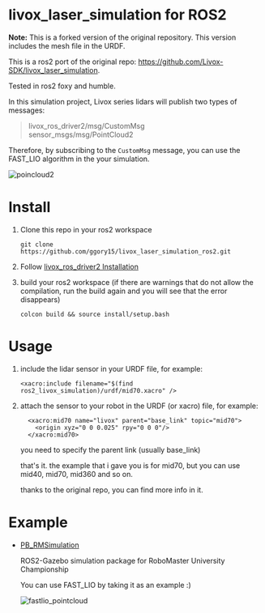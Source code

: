 # livox_laser_simulation for ROS2

**Note:** This is a forked version of the original repository. This version includes the mesh file in the URDF.

This is a ros2 port of the original repo: https://github.com/Livox-SDK/livox_laser_simulation.

Tested in ros2 foxy and humble.

In this simulation project, Livox series lidars will  publish two types of messages: 
> livox_ros_driver2/msg/CustomMsg </br>
> sensor_msgs/msg/PointCloud2

Therefore, by subscribing to the `CustomMsg` message, you can use the FAST_LIO algorithm in the your simulation.

![poincloud2](docs/poincloud2.png)

# Install
1. Clone this repo in your ros2 workspace

    ```
    git clone https://github.com/ggory15/livox_laser_simulation_ros2.git
    ```

2. Follow [livox_ros_driver2 Installation](https://github.com/Livox-SDK/livox_ros_driver2)

3. build your ros2 workspace (if there are warnings that do not allow the compilation, run the build again and you will see that the error disappears)

    ```
    colcon build && source install/setup.bash
    ```

# Usage
1. include the lidar sensor in your URDF file, for example:

    ```
    <xacro:include filename="$(find ros2_livox_simulation)/urdf/mid70.xacro" />
    ```


2. attach the sensor to your robot in the URDF (or xacro) file, for example:

    ```
      <xacro:mid70 name="livox" parent="base_link" topic="mid70">
        <origin xyz="0 0 0.025" rpy="0 0 0"/>
      </xacro:mid70>
    ```

    you need to specify the parent link (usually base_link)

    that's it. the example that i gave you is for mid70, but you can use mid40, mid70, mid360 and so on.

    thanks to the original repo, you can find more info in it.

# Example

- [PB_RMSimulation](https://github.com/LihanChen2004/PB_RMSimulation)

    ROS2-Gazebo simulation package for RoboMaster University Championship

    You can use FAST_LIO by taking it as an example :)
    
    ![fastlio_pointcloud](docs/fastlio_pointcloud.png)


